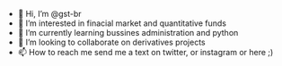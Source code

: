 - 👋 Hi, I’m @gst-br
- 👀 I’m interested in finacial market and quantitative funds
- 🌱 I’m currently learning bussines administration and python
- 💞️ I’m looking to collaborate on derivatives projects 
- 📫 How to reach me send me a text on twitter, or instagram or here ;)

<!---
gst-br/gst-br is a ✨ special ✨ repository because its `README.md` (this file) appears on your GitHub profile.
You can click the Preview link to take a look at your changes.
--->
